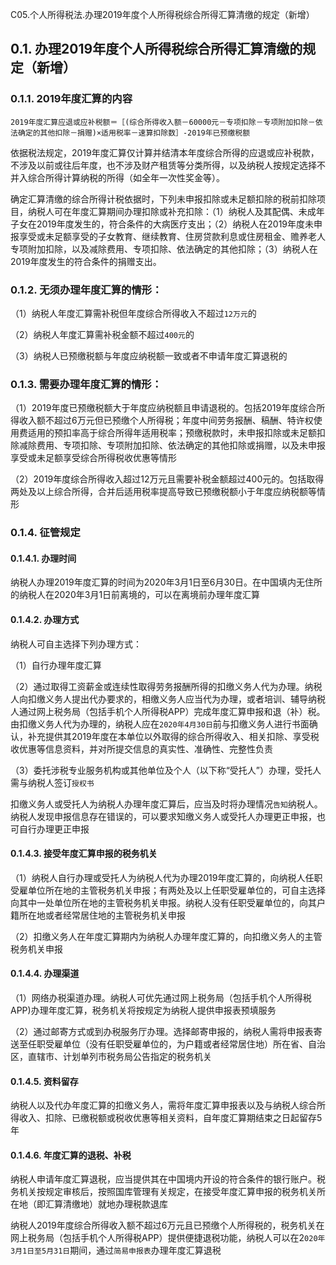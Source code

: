 C05.个人所得税法.办理2019年度个人所得税综合所得汇算清缴的规定（新增）

## 0.1. 办理2019年度个人所得税综合所得汇算清缴的规定（新增）

### 0.1.1. 2019年度汇算的内容

```
2019年度汇算应退或应补税额＝［(综合所得收入额－60000元－专项扣除－专项附加扣除－依法确定的其他扣除－捐赠)×适用税率－速算扣除数］-2019年已预缴税额
```
依据税法规定，2019年度汇算仅计算并结清本年度综合所得的应退或应补税款，不涉及以前或往后年度，也不涉及财产租赁等分类所得，以及纳税人按规定选择不并入综合所得计算纳税的所得（如全年一次性奖金等）。

确定汇算清缴的综合所得计税依据时，下列未申报扣除或未足额扣除的税前扣除项目，纳税人可在年度汇算期间办理扣除或补充扣除：（1）纳税人及其配偶、未成年子女在2019年度发生的，符合条件的大病医疗支出；（2）纳税人在2019年度未申报享受或未足额享受的子女教育、继续教育、住房贷款利息或住房租金、赡养老人专项附加扣除，以及减除费用、专项扣除、依法确定的其他扣除；（3）纳税人在2019年度发生的符合条件的捐赠支出。

### 0.1.2. 无须办理年度汇算的情形：

（1）纳税人年度汇算需补税但年度综合所得收入不超过`12万元`的

（2）纳税人年度汇算需补税金额不超过`400元`的

（3）纳税人已预缴税额与年度应纳税额一致或者不申请年度汇算退税的

### 0.1.3. 需要办理年度汇算的情形：

（1）2019年度已预缴税额大于年度应纳税额且申请退税的。包括2019年度综合所得收入额不超过6万元但已预缴个人所得税；年度中间劳务报酬、稿酬、特许权使用费适用的预扣率高于综合所得年适用税率；预缴税款时，未申报扣除或未足额扣除减除费用、专项扣除、专项附加扣除、依法确定的其他扣除或捐赠，以及未申报享受或未足额享受综合所得税收优惠等情形

（2）2019年度综合所得收入超过12万元且需要补税金额超过400元的。包括取得两处及以上综合所得，合并后适用税率提高导致已预缴税额小于年度应纳税额等情形

### 0.1.4. 征管规定

#### 0.1.4.1. 办理时间

纳税人办理2019年度汇算的时间为2020年3月1日至6月30日。在中国填内无住所的纳税人在2020年3月1日前离境的，可以在离境前办理年度汇算

#### 0.1.4.2. 办理方式

纳税人可自主选择下列办理方式：

（1）自行办理年度汇算

（2）通过取得工资薪金或连续性取得劳务报酬所得的扣缴义务人代为办理。纳税人向扣缴义务人提出代办要求的，相缴义务人应当代为办理，或者培训、辅导纳税人通过网上税务局（包括手机个人所得税APP）完成年度汇算申报和退（补）税。由扣缴义务人代为办理的，纳税人应在`2020年4月30日`前与扣缴义务人进行书面确认，补充提供其2019年度在本单位以外取得的综合所得收入、相关扣除、享受税收优惠等信息资料，并对所提交信息的真实性、准确性、完整性负责

（3）委托涉税专业服务机构或其他单位及个人（以下称“受托人”）办理，受托人需与纳税人签订`授权书`

扣缴义务人或受托人为纳税人办理年度汇算后，应当及时将办理情况`告知`纳税人。纳税人发现申报信息存在错误的，可以要求知缴义务人或受托人办理更正申报，也可自行办理更正申报

#### 0.1.4.3. 接受年度汇算申报的税务机关

（1）纳税人自行办理或受托人为纳税人代为办理2019年度汇算的，向纳税人任职受雇单位所在地的主管税务机关申报；有两处及以上任职受雇单位的，可自主选择向其中一处单位所在地的主管税务机关申报。纳税人没有任职受雇单位的，向其户籍所在地或者经常居住地的主管税务机关申报

（2）扣缴义务人在年度汇算期内为纳税人办理年度汇算的，向扣缴义务人的主管税务机关申报

#### 0.1.4.4. 办理渠道

（1）网络办税渠道办理。纳税人可优先通过网上税务局（包括手机个人所得税APP)办理年度汇算，税务机关将按规定为纳税人提供申报表预填服务

（2）通过邮寄方式或到办税服务厅办理。选择邮寄申报的，纳税人需将申报表寄送至任职受雇单位（没有任职受雇单位的，为户籍或者经常居住地）所在省、自治区，直辖市、计划单列市税务局公告指定的税务机关

#### 0.1.4.5. 资料留存

纳税人以及代办年度汇算的扣缴义务人，需将年度汇算申报表以及与纳税人综合所得收入、扣除、已缴税额或税收优惠等相关资料，自年度汇算期结束之日起留存5年

#### 0.1.4.6. 年度汇算的退税、补税

纳税人申请年度汇算退税，应当提供其在中国境内开设的符合条件的银行账户。税务机关按规定审核后，按照国库管理有关规定，在接受年度汇算申报的税务机关所在地（即汇算清缴地）就地办理税款退库

纳税人2019年度综合所得收入额不超过6万元且已预缴个人所得税的，税务机关在网上税务局（包括手机个人所得税APP）提供便捷退税功能，纳税人可以在2`020年3月1日至5月31日`期间，通过`简易申报表`办理年度汇算退税
